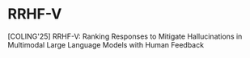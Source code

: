 # RRHF-V
[COLING'25] RRHF-V: Ranking Responses to Mitigate Hallucinations in Multimodal Large Language Models with Human Feedback
